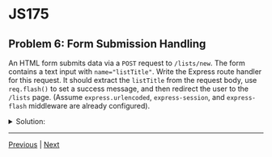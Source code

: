 # JS175
## Problem 6: Form Submission Handling

An HTML form submits data via a `POST` request to `/lists/new`. The form contains a text input with `name="listTitle"`. Write the Express route handler for this request. It should extract the `listTitle` from the request body, use `req.flash()` to set a success message, and then redirect the user to the `/lists` page. (Assume `express.urlencoded`, `express-session`, and `express-flash` middleware are already configured).

<details>
<summary>Solution:</summary>

```javascript
app.post('/lists/new', (req, res) => {
  const listTitle = req.body.listTitle;
  // In a real application, you would persist this data.
  req.flash('success', `The list "${listTitle}" has been created.`);
  res.redirect('/lists');
});
```

</details>

---

[Previous](05.md) | [Next](07.md)
